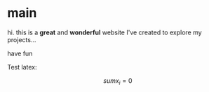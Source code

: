 # main

hi. this is a **great** and **wonderful** website I've created to explore my projects...

have fun

Test latex:

$$sum x_i = 0$$
